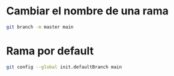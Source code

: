 # Cambiar el nombre de una rama
```bash
git branch -m master main
```

# Rama por default
```bash
git config --global init.defaultBranch main
```


